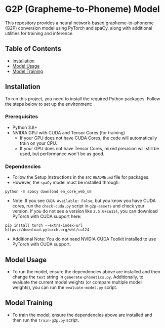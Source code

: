 # G2P (Grapheme-to-Phoneme) Model

This repository provides a neural network-based grapheme-to-phoneme (G2P) conversion model using PyTorch and spaCy, along with additional utilities for training and inference.

## Table of Contents

- [Installation](#installation)
- [Model Usage](#setup)
- [Model Training](#checking-pytorch-with-cuda)

## Installation

To run this project, you need to install the required Python packages. Follow the steps below to set up the environment:

### Prerequisites

- Python 3.8+
- NVIDIA GPU with CUDA and Tensor Cores (for training)
  - If your GPU does not have CUDA Cores, the code will automatically train on your CPU.
  - If your GPU does not have Tensor Cores, mixed precision will still be used, but performance won't be as good.

### Dependencies

- Follow the Setup Instructions in the src `README.md` file for packages.
- However, the `spaCy` model must be installed through:

```
python -m spacy download en_core_web_sm
```

- Note: If you see `CUDA Available: False`, but you know you have CUDA cores, run the `check-cuda.py` script in `g2p-assets` and check your version. If you do not see a version like `2.5.0+cu124`, you can download PyTorch with CUDA support here:

```
pip install torch --extra-index-url https://download.pytorch.org/whl/cu124
```

- Additional Note: You do not need NVIDIA CUDA Toolkit installed to use PyTorch with CUDA support.

## Model Usage

- To run the model, ensure the dependencies above are installed and then change the `text` string in `generate-phonetics.py`. Additionally, to evaluate the current model weights (or compare multiple model weights), you can run the `evaluate-model.py` script.

## Model Training

- To train the model, ensure the dependencies above are installed and then run the `train-g2p.py` script.
